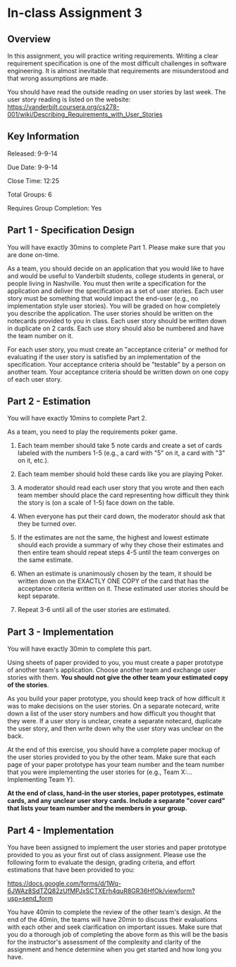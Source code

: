 # In-class Assignment 3

## Overview

In this assignment, you will practice writing requirements. Writing a clear requirement
specification is one of the most difficult challenges in software engineering. It is almost
inevitable that requirements are misunderstood and that wrong assumptions are made.

You should have read the outside reading on user stories by last week. The user story
reading is listed on the website: https://vanderbilt.coursera.org/cs278-001/wiki/Describing_Requirements_with_User_Stories

## Key Information

Released: 9-9-14

Due Date: 9-9-14

Close Time: 12:25

Total Groups: 6

Requires Group Completion: Yes


## Part 1 - Specification Design

You will have exactly 30mins to complete Part 1. Please make sure that you are done on-time.

As a team, you should decide on an application that you would like to have and would be
useful to Vanderbilt students, college students in general, or people living in Nashville.
You must then write a specification for the application and deliver the specification as
a set of user stories. Each user story must be something that would impact the end-user 
(e.g., no implementation style user stories). You will be graded on how completely you
describe the application. The user stories should be written on the notecards provided
to you in class. Each user story should be written down in duplicate on 2 cards. Each 
use story should also be numbered and have the team number on it.

For each user story, you must create an "acceptance criteria" or method for evaluating if
the user story is satisfied by an implementation of the specification. Your acceptance
criteria should be "testable" by a person on another team. Your acceptance criteria
should be written down on one copy of each user story.

## Part 2 - Estimation

You will have exactly 10mins to complete Part 2.

As a team, you need to play the requirements poker game.

1. Each team member should take 5 note cards and create a set of cards labeled with the numbers
1-5 (e.g., a card with "5" on it, a card with "3" on it, etc.). 

2. Each team member should hold these cards like you are playing Poker. 
 
3. A moderator should read each user story that you wrote and then each team member
should place the card representing how difficult they think the story is (on a scale of 1-5) 
face down on the table. 

4. When everyone has put their card down, the moderator should ask that they be turned over. 

5. If the estimates are not the same, the highest and lowest estimate should each provide 
a summary of why they chose their estimates and then entire team should repeat steps 4-5 until the team 
converges on the same estimate.

6. When an estimate is unanimously chosen by the team, it should be written down on the
EXACTLY ONE COPY of the card that has the acceptance criteria written on it. These estimated 
user stories should be kept separate.

7. Repeat 3-6 until all of the user stories are estimated.

## Part 3 - Implementation

You will have exactly 30min to complete this part.

Using sheets of paper provided to you, you must create a paper prototype of another team's
application. Choose another team and exchange user stories with them. __You should not give
the other team your estimated copy of the stories__.

As you build your paper prototype, you should keep track of how difficult it was to make
decisions on the user stories. On a separate notecard, write down a list of the user
story numbers and how difficult you thought that they were. If a user story is unclear,
create a separate notecard, duplicate the user story, and then write down why the user
story was unclear on the back.

At the end of this exercise,
you should have a complete paper mockup of the user stories provided to you by the other
team. Make sure that each page of your paper prototype has your team number and the
team number that you were implementing the user stories for (e.g., Team X:... Implementing
Team Y).

__At the end of class, hand-in the user stories, paper prototypes, estimate cards, and
any unclear user story cards. Include a separate "cover card" that lists your team number
and the members in your group.__

## Part 4 - Implementation

You have been assigned to implement the user stories and paper prototype provided to you as 
your first out of class assignment. Please use the following form to evaluate the design,
grading criteria, and effort estimations that have been provided to you:

https://docs.google.com/forms/d/1Wq-6JWAz8SdTZQ82zUfMPJxSCTXErh4quR8GR36HfOk/viewform?usp=send_form

You have 40min to complete the review of the other team's design. At the end of the 40min,
the teams will have 20min to discuss their evaluations with each other and seek clarification
on important issues. Make sure that you do a thorough job of completing the above form
as this will be the basis for the instructor's assessment of the complexity and clarity
of the assignment and hence determine when you get started and how long you have. 



